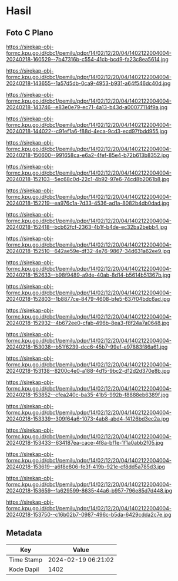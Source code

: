 # Hasil

## Foto C Plano

https://sirekap-obj-formc.kpu.go.id/cbc1/pemilu/pdpr/14/02/12/20/04/1402122004004-20240218-160529--7b47316b-c554-41cb-bcd9-fa23c8ea5614.jpg

https://sirekap-obj-formc.kpu.go.id/cbc1/pemilu/pdpr/14/02/12/20/04/1402122004004-20240218-143655--1a57d5db-0ca9-4953-b931-a64f546dc40d.jpg

https://sirekap-obj-formc.kpu.go.id/cbc1/pemilu/pdpr/14/02/12/20/04/1402122004004-20240218-143746--e83e0e79-ec71-4a13-b43d-a00077114f9a.jpg

https://sirekap-obj-formc.kpu.go.id/cbc1/pemilu/pdpr/14/02/12/20/04/1402122004004-20240218-144022--c91ef1a6-f88d-4eca-9cd3-ecd97fbdd955.jpg

https://sirekap-obj-formc.kpu.go.id/cbc1/pemilu/pdpr/14/02/12/20/04/1402122004004-20240218-150600--991658ca-e6a2-4fef-85e4-b72b613b8352.jpg

https://sirekap-obj-formc.kpu.go.id/cbc1/pemilu/pdpr/14/02/12/20/04/1402122004004-20240218-152103--5ec68c0d-22c1-4b92-97e6-74cd8b2061b8.jpg

https://sirekap-obj-formc.kpu.go.id/cbc1/pemilu/pdpr/14/02/12/20/04/1402122004004-20240218-152219--ea976c1a-7d33-4536-ad1a-8082b4db0dad.jpg

https://sirekap-obj-formc.kpu.go.id/cbc1/pemilu/pdpr/14/02/12/20/04/1402122004004-20240218-152418--bcb62fcf-2363-4b1f-b4de-ec32ba2bebb4.jpg

https://sirekap-obj-formc.kpu.go.id/cbc1/pemilu/pdpr/14/02/12/20/04/1402122004004-20240218-152510--642ae59e-df32-4e76-9867-34d631a62ee9.jpg

https://sirekap-obj-formc.kpu.go.id/cbc1/pemilu/pdpr/14/02/12/20/04/1402122004004-20240218-152633--b98f9489-a9de-40ab-8d14-b5614b51367b.jpg

https://sirekap-obj-formc.kpu.go.id/cbc1/pemilu/pdpr/14/02/12/20/04/1402122004004-20240218-152803--1b8877ce-8479-4608-bfe5-637f04bdc6ad.jpg

https://sirekap-obj-formc.kpu.go.id/cbc1/pemilu/pdpr/14/02/12/20/04/1402122004004-20240218-152932--4b672ee0-cfab-496b-8ea3-f8f24a7a0648.jpg

https://sirekap-obj-formc.kpu.go.id/cbc1/pemilu/pdpr/14/02/12/20/04/1402122004004-20240218-153038--b51f6239-dcc6-45b7-99ef-e97883f86a61.jpg

https://sirekap-obj-formc.kpu.go.id/cbc1/pemilu/pdpr/14/02/12/20/04/1402122004004-20240218-153138--8200c4e0-a188-4d15-9bc2-d12d2d370e8b.jpg

https://sirekap-obj-formc.kpu.go.id/cbc1/pemilu/pdpr/14/02/12/20/04/1402122004004-20240218-153852--cfea240c-ba35-41b5-992b-f8888eb6389f.jpg

https://sirekap-obj-formc.kpu.go.id/cbc1/pemilu/pdpr/14/02/12/20/04/1402122004004-20240218-153339--309f64a6-1073-4ab8-abd4-f4126bd3ec2a.jpg

https://sirekap-obj-formc.kpu.go.id/cbc1/pemilu/pdpr/14/02/12/20/04/1402122004004-20240218-153433--634187ea-cace-4f8a-bf1e-1f1a0abb2f05.jpg

https://sirekap-obj-formc.kpu.go.id/cbc1/pemilu/pdpr/14/02/12/20/04/1402122004004-20240218-153619--a6f8e806-fe3f-419b-921e-cf8dd5a785d3.jpg

https://sirekap-obj-formc.kpu.go.id/cbc1/pemilu/pdpr/14/02/12/20/04/1402122004004-20240218-153659--fa629599-8635-44a6-b957-796e85d7d448.jpg

https://sirekap-obj-formc.kpu.go.id/cbc1/pemilu/pdpr/14/02/12/20/04/1402122004004-20240218-153750--c16b02b7-0987-496c-b5da-6429cdda2c7e.jpg


## Metadata

| Key        | Value               |
| ---------- | ------------------- |
| Time Stamp | 2024-02-19 06:21:02 |
| Kode Dapil | 1402                |



